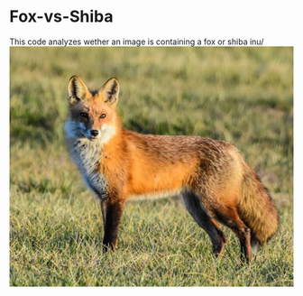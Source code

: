 # Fox-vs-Shiba
This code analyzes wether an image is containing a fox or shiba inu/
![alt text](image/8512c040-7a6a-44fa-a138-d9b2eed4fa5d_foxx.jpg)

